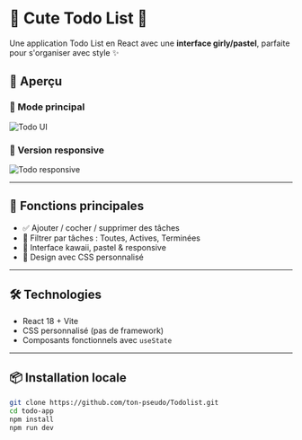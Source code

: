 # 🌸 Cute Todo List 🌸

Une application Todo List en React avec une **interface girly/pastel**, parfaite pour s'organiser avec style ✨

## 💖 Aperçu

### 🌼 Mode principal
![Todo UI](./screenshots/todo-light.png)

### 📱 Version responsive
![Todo responsive](./screenshots/todo-dark.png)

---

## 🚀 Fonctions principales

- ✅ Ajouter / cocher / supprimer des tâches
- 🌸 Filtrer par tâches : Toutes, Actives, Terminées
- 💅 Interface kawaii, pastel & responsive
- 🎨 Design avec CSS personnalisé

---

## 🛠️ Technologies

- React 18 + Vite
- CSS personnalisé (pas de framework)
- Composants fonctionnels avec `useState`

---

## 📦 Installation locale

```bash
git clone https://github.com/ton-pseudo/Todolist.git
cd todo-app
npm install
npm run dev
